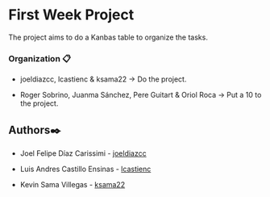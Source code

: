 # First Week Project 

The project aims to do a Kanbas table to organize the tasks. 


### Organization 📋
-  joeldiazcc, lcastienc & ksama22 -> Do the project.

- Roger Sobrino, Juanma Sánchez, Pere Guitart & Oriol Roca -> Put a 10 to the project.


## Authors✒️

-   Joel Felipe Díaz Carissimi - [joeldiazcc](https://github.com/joeldiazcc)

-   Luis Andres Castillo Ensinas - [lcastienc](https://github.com/lcastienc)

-   Kevin Sama Villegas - [ksama22](https://github.com/ksama22)

